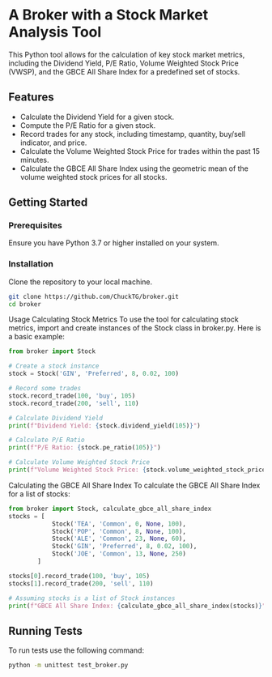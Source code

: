 # A Broker with a Stock Market Analysis Tool

This Python tool allows for the calculation of key stock market metrics, including the Dividend Yield, P/E Ratio, Volume Weighted Stock Price (VWSP), and the GBCE All Share Index for a predefined set of stocks.

## Features
- Calculate the Dividend Yield for a given stock.
- Compute the P/E Ratio for a given stock.
- Record trades for any stock, including timestamp, quantity, buy/sell indicator, and price.
- Calculate the Volume Weighted Stock Price for trades within the past 15 minutes.
- Calculate the GBCE All Share Index using the geometric mean of the volume weighted stock prices for all stocks.
## Getting Started

### Prerequisites

Ensure you have Python 3.7 or higher installed on your system.

### Installation
Clone the repository to your local machine.

```bash
git clone https://github.com/ChuckTG/broker.git
cd broker
```
Usage
Calculating Stock Metrics
To use the tool for calculating stock metrics, import and create instances of the Stock class in broker.py. Here is a basic example:

```python
from broker import Stock

# Create a stock instance
stock = Stock('GIN', 'Preferred', 8, 0.02, 100)

# Record some trades
stock.record_trade(100, 'buy', 105)
stock.record_trade(200, 'sell', 110)

# Calculate Dividend Yield
print(f"Dividend Yield: {stock.dividend_yield(105)}")

# Calculate P/E Ratio
print(f"P/E Ratio: {stock.pe_ratio(105)}")

# Calculate Volume Weighted Stock Price
print(f"Volume Weighted Stock Price: {stock.volume_weighted_stock_price()}")
```
Calculating the GBCE All Share Index
To calculate the GBCE All Share Index for a list of stocks:

```python
from broker import Stock, calculate_gbce_all_share_index
stocks = [
            Stock('TEA', 'Common', 0, None, 100),
            Stock('POP', 'Common', 8, None, 100),
            Stock('ALE', 'Common', 23, None, 60),
            Stock('GIN', 'Preferred', 8, 0.02, 100),
            Stock('JOE', 'Common', 13, None, 250)
        ]

stocks[0].record_trade(100, 'buy', 105)
stocks[1].record_trade(200, 'sell', 110)

# Assuming stocks is a list of Stock instances
print(f"GBCE All Share Index: {calculate_gbce_all_share_index(stocks)}")
```
## Running Tests


To run tests use the following command:

```bash
python -m unittest test_broker.py
```

